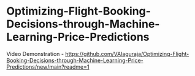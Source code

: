 # Optimizing-Flight-Booking-Decisions-through-Machine-Learning-Price-Predictions

Video Demonstration - https://github.com/VAlaguraja/Optimizing-Flight-Booking-Decisions-through-Machine-Learning-Price-Predictions/new/main?readme=1
